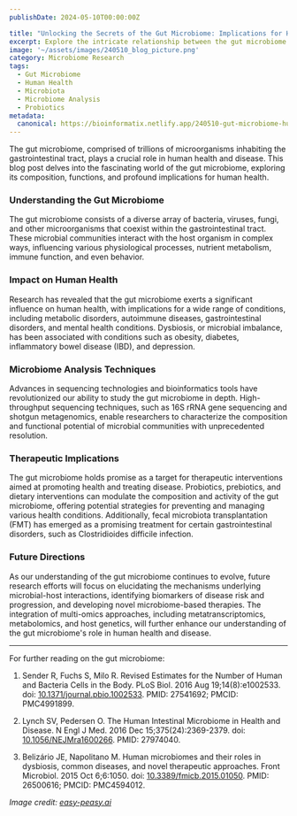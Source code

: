 ```yaml
---
publishDate: 2024-05-10T00:00:00Z

title: "Unlocking the Secrets of the Gut Microbiome: Implications for Human Health"
excerpt: Explore the intricate relationship between the gut microbiome and human health, shedding light on its impact on various physiological processes and disease states.
image: '~/assets/images/240510_blog_picture.png'
category: Microbiome Research
tags:
  - Gut Microbiome
  - Human Health
  - Microbiota
  - Microbiome Analysis
  - Probiotics
metadata:
  canonical: https://bioinformatix.netlify.app/240510-gut-microbiome-human-health
---
```


The gut microbiome, comprised of trillions of microorganisms inhabiting the gastrointestinal tract, plays a crucial role in human health and disease. This blog post delves into the fascinating world of the gut microbiome, exploring its composition, functions, and profound implications for human health.

### Understanding the Gut Microbiome

The gut microbiome consists of a diverse array of bacteria, viruses, fungi, and other microorganisms that coexist within the gastrointestinal tract. These microbial communities interact with the host organism in complex ways, influencing various physiological processes, nutrient metabolism, immune function, and even behavior.

### Impact on Human Health

Research has revealed that the gut microbiome exerts a significant influence on human health, with implications for a wide range of conditions, including metabolic disorders, autoimmune diseases, gastrointestinal disorders, and mental health conditions. Dysbiosis, or microbial imbalance, has been associated with conditions such as obesity, diabetes, inflammatory bowel disease (IBD), and depression.

### Microbiome Analysis Techniques

Advances in sequencing technologies and bioinformatics tools have revolutionized our ability to study the gut microbiome in depth. High-throughput sequencing techniques, such as 16S rRNA gene sequencing and shotgun metagenomics, enable researchers to characterize the composition and functional potential of microbial communities with unprecedented resolution.

### Therapeutic Implications

The gut microbiome holds promise as a target for therapeutic interventions aimed at promoting health and treating disease. Probiotics, prebiotics, and dietary interventions can modulate the composition and activity of the gut microbiome, offering potential strategies for preventing and managing various health conditions. Additionally, fecal microbiota transplantation (FMT) has emerged as a promising treatment for certain gastrointestinal disorders, such as Clostridioides difficile infection.

### Future Directions

As our understanding of the gut microbiome continues to evolve, future research efforts will focus on elucidating the mechanisms underlying microbial-host interactions, identifying biomarkers of disease risk and progression, and developing novel microbiome-based therapies. The integration of multi-omics approaches, including metatranscriptomics, metabolomics, and host genetics, will further enhance our understanding of the gut microbiome's role in human health and disease.

***

For further reading on the gut microbiome:

1. Sender R, Fuchs S, Milo R. Revised Estimates for the Number of Human and Bacteria Cells in the Body. PLoS Biol. 2016 Aug 19;14(8):e1002533. doi: [10.1371/journal.pbio.1002533](https://doi.org/10.1371/journal.pbio.1002533). PMID: 27541692; PMCID: PMC4991899.

2. Lynch SV, Pedersen O. The Human Intestinal Microbiome in Health and Disease. N Engl J Med. 2016 Dec 15;375(24):2369-2379. doi: [10.1056/NEJMra1600266](https://doi.org/10.1056/NEJMra1600266). PMID: 27974040.

3. Belizário JE, Napolitano M. Human microbiomes and their roles in dysbiosis, common diseases, and novel therapeutic approaches. Front Microbiol. 2015 Oct 6;6:1050. doi: [10.3389/fmicb.2015.01050](https://doi.org/10.3389/fmicb.2015.01050). PMID: 26500616; PMCID: PMC4594012.

*Image credit: [easy-peasy.ai](https://easy-peasy.ai/ai-image-generator/images/colorful-gut-microbiome-abstract-art-digestive-health)*